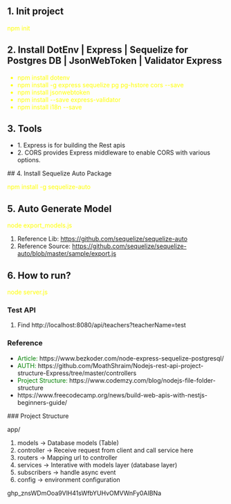 ## 1. Init project

<span style="color: yellow">npm init</span>

## 2. Install DotEnv | Express | Sequelize for Postgres DB | JsonWebToken | Validator Express

<ul>
    <li style="color: yellow">npm install dotenv</li>
    <li style="color: yellow">npm install -g express sequelize pg pg-hstore cors --save</li>
    <li style="color: yellow">npm install jsonwebtoken</li>
    <li style="color: yellow">npm install --save express-validator</li>
    <li style="color: yellow">npm install i18n --save</li>
</ul>

## 3. Tools
<ul>
    <li>1. Express is for building the Rest apis</li>
    <li>2. CORS provides Express middleware to enable CORS with various options.</li>
</ul>
## 4. Install Sequelize Auto Package

<span style="color: yellow">npm install -g sequelize-auto</span>

## 5. Auto Generate Model

<span style="color: yellow">node export_models.js</span>

1. Reference Lib: https://github.com/sequelize/sequelize-auto
2. Reference Source: https://github.com/sequelize/sequelize-auto/blob/master/sample/export.js

## 6. How to run?

<span style="color: yellow">node server.js</span>

### Test API

1. Find http://localhost:8080/api/teachers?teacherName=test

### Reference

<ul>
    <li><span style="color: green">Article: </span> https://www.bezkoder.com/node-express-sequelize-postgresql/ </li>
    <li><span style="color: green">AUTH: </span>https://github.com/MoathShraim/Nodejs-rest-api-project-structure-Express/tree/master/controllers</li>
    <li><span style="color: green">Project Structure: </span>https://www.codemzy.com/blog/nodejs-file-folder-structure</li>
    <li>https://www.freecodecamp.org/news/build-web-apis-with-nestjs-beginners-guide/</li>
</ul>
### Project Structure

app/

1. models -> Database models (Table)
1. controller -> Receive request from client and call service here
1. routers -> Mapping url to controller
1. services -> Interative with models layer (database layer)
1. subscribers -> handle async event
1. config -> environment configuration


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